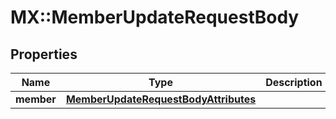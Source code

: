 # MX::MemberUpdateRequestBody

## Properties
Name | Type | Description | Notes
------------ | ------------- | ------------- | -------------
**member** | [**MemberUpdateRequestBodyAttributes**](MemberUpdateRequestBodyAttributes.md) |  | [optional] 


